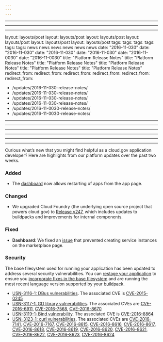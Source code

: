 ```yaml
---
---
---
```

---
---
---
layout: layouts/post
layout: layouts/post
layout: layouts/post
layout: layouts/post
layout: layouts/post
layout: layouts/post
tags:
tags:
tags:
tags:
tags:
tags:
  news
  news
  news
  news
  news
  news
date: "2016-11-030"
date: "2016-11-030"
date: "2016-11-030"
date: "2016-11-030"
date: "2016-11-0030"
date: "2016-11-0030"
title: "Platform Release Notes"
title: "Platform Release Notes"
title: "Platform Release Notes"
title: "Platform Release Notes"
title: "Platform Release Notes"
title: "Platform Release Notes"
redirect_from:
redirect_from:
redirect_from:
redirect_from:
redirect_from:
redirect_from:
  - /updates/2016-11-030-release-notes/
  - /updates/2016-11-030-release-notes/
  - /updates/2016-11-030-release-notes/
  - /updates/2016-11-030-release-notes/
  - /updates/2016-11-0030-release-notes/
  - /updates/2016-11-0030-release-notes/
---
---
---
---
---
---

Curious what’s new that you might find helpful as a cloud.gov application developer? Here are highlights from our platform updates over the past two weeks.
<!--more-->

### Added
- The [dashboard](https://dashboard.fr.cloud.gov) now allows restarting of apps from the app page.

### Changed
- We upgraded Cloud Foundry (the underlying open source project that powers cloud.gov) to [Release v247](https://github.com/cloudfoundry/cf-release/releases/tag/v247), which includes updates to buildpacks and improvements for internal components. 

### Fixed
- **Dashboard**: We fixed an [issue](https://github.com/18F/cg-dashboard/issues/672) that prevented creating service instances on the marketplace page.

### Security
The base filesystem used for running your application has been updated to address several security vulnerabilities. You can [restage your application](http://cli.cloudfoundry.org/en-US/cf/restage.html) to ensure you [incorporate fixes in the base filesystem](https://docs.cloudfoundry.org/devguide/deploy-apps/stacks.html#cli-commands) and are running the most recent language version supported by your [buildpack](https://docs.cloudfoundry.org/buildpacks/).

- [USN-3116-1: DBus vulnerabilities](https://www.ubuntu.com/usn/usn-3116-1/). The associated CVE is [CVE-2015-0245](https://ubuntu.com/security/CVE-2015-0245)
- [USN-3117-1: GD library vulnerabilities](https://www.ubuntu.com/usn/usn-3117-1/). The associated CVEs are [CVE-2016-6911](https://ubuntu.com/security/CVE-2016-6911), [CVE-2016-7568](https://ubuntu.com/security/CVE-2016-7568), [CVE-2016-8670](https://ubuntu.com/security/CVE-2016-8670)
- [USN-3119-1: Bind vulnerability](https://www.ubuntu.com/usn/usn-3119-1/). The associated CVE is [CVE-2016-8864](https://ubuntu.com/security/CVE-2016-8864)
- [USN-3123-1: curl vulnerabilities](https://www.ubuntu.com/usn/usn-3123-1/). The associated CVEs are [CVE-2016-7141](https://ubuntu.com/security/CVE-2016-7141), [CVE-2016-7167](https://ubuntu.com/security/CVE-2016-7167), [CVE-2016-8615](https://ubuntu.com/security/CVE-2016-8615), [CVE-2016-8616](https://ubuntu.com/security/CVE-2016-8616), [CVE-2016-8617](https://ubuntu.com/security/CVE-2016-8617), [CVE-2016-8618](https://ubuntu.com/security/CVE-2016-8618), [CVE-2016-8619](https://ubuntu.com/security/CVE-2016-8619), [CVE-2016-8620](https://ubuntu.com/security/CVE-2016-8620), [CVE-2016-8621](https://ubuntu.com/security/CVE-2016-8621), [CVE-2016-8622](https://ubuntu.com/security/CVE-2016-8622), [CVE-2016-8623](https://ubuntu.com/security/CVE-2016-8623), [CVE-2016-8624](https://ubuntu.com/security/CVE-2016-8624)
